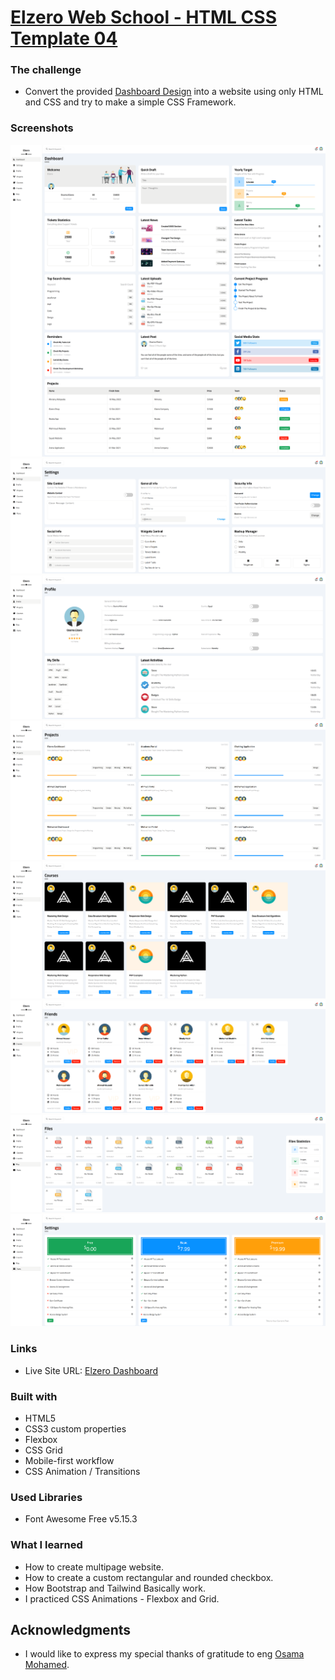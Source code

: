 # [Elzero Web School - HTML CSS Template 04](https://flavasava2022.github.io/DashBoard/)

### The challenge
- Convert the provided [Dashboard Design](https://elzero.org/html-css-practice-template-four/) into a website using only HTML and CSS and try to make a simple CSS Framework.

### Screenshots
![Elzero Dashboard | Dashboard](https://github.com/mouatezbenariba/template-html-css-04/blob/main/images/mouatezbenariba.github.io_template-html-css-04_(HighRes%20Screenshot).png)
![Elzero Dashboard | Settings](https://github.com/mouatezbenariba/template-html-css-04/blob/main/images/mouatezbenariba.github.io_template-html-css-04_html_settings.html(HighRes%20Screenshot).png)
![Elzero Dashboard | Profile](https://github.com/mouatezbenariba/template-html-css-04/blob/main/images/mouatezbenariba.github.io_template-html-css-04_html_profile.html(HighRes%20Screenshot).png)
![Elzero Dashboard | Projects](https://github.com/mouatezbenariba/template-html-css-04/blob/main/images/mouatezbenariba.github.io_template-html-css-04_html_projects.html(HighRes%20Screenshot).png)
![Elzero Dashboard | Courses](https://github.com/mouatezbenariba/template-html-css-04/blob/main/images/mouatezbenariba.github.io_template-html-css-04_html_courses.html(HighRes%20Screenshot).png)
![Elzero Dashboard | Friends](https://github.com/mouatezbenariba/template-html-css-04/blob/main/images/mouatezbenariba.github.io_template-html-css-04_html_friends.html(HighRes%20Screenshot)%20(1).png)
![Elzero Dashboard | Files](https://github.com/mouatezbenariba/template-html-css-04/blob/main/images/mouatezbenariba.github.io_template-html-css-04_html_files.html(HighRes%20Screenshot).png)
![Elzero Dashboard | Plans](https://github.com/mouatezbenariba/template-html-css-04/blob/main/images/mouatezbenariba.github.io_template-html-css-04_html_plans.html(HighRes%20Screenshot).png)

### Links

- Live Site URL: [Elzero Dashboard](https://flavasava2022.github.io/DashBoard/)

### Built with

- HTML5
- CSS3 custom properties
- Flexbox
- CSS Grid
- Mobile-first workflow
- CSS Animation / Transitions

### Used Libraries

- Font Awesome Free v5.15.3

### What I learned

- How to create multipage website.
- How to create a custom rectangular and rounded checkbox.
- How Bootstrap and Tailwind Basically work.
- I practiced CSS Animations - Flexbox and Grid.


## Acknowledgments
- I would like to express my special thanks of gratitude to eng [Osama Mohamed](https://github.com/OsamaElzero).


